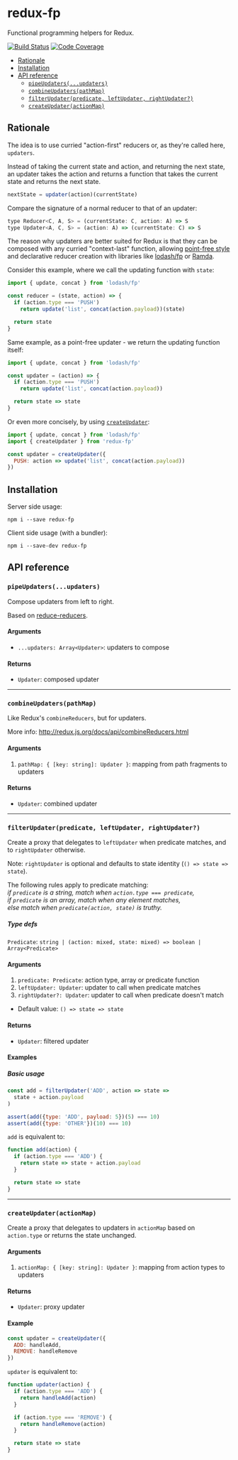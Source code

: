# redux-fp

Functional programming helpers for Redux.

[![Build Status](https://travis-ci.org/rvikmanis/redux-fp.svg?branch=master)](https://travis-ci.org/rvikmanis/redux-fp)
[![Code Coverage](https://codecov.io/gh/rvikmanis/redux-fp/branch/master/graph/badge.svg)](https://codecov.io/gh/rvikmanis/redux-fp)


- [Rationale](#rationale)
- [Installation](#installation)
- [API reference](#api-reference)
  - [`pipeUpdaters(...updaters)`](#pipeupdatersupdaters)
  - [`combineUpdaters(pathMap)`](#combineupdaterspathmap)
  - [`filterUpdater(predicate, leftUpdater, rightUpdater?)`](#filterupdaterpredicate-leftupdater-rightupdater)
  - [`createUpdater(actionMap)`](#createupdateractionmap)

## Rationale

The idea is to use curried "action-first" reducers or, as they're called here, `updaters`.

Instead of taking the current state and action, and returning the next state,
an updater takes the action and returns a function that takes the current state and returns the next state.
```js
nextState = updater(action)(currentState)
```

Compare the signature of a normal reducer to that of an updater:

```js
type Reducer<C, A, S> = (currentState: C, action: A) => S
type Updater<A, C, S> = (action: A) => (currentState: C) => S
```

The reason why updaters are better suited for Redux is that they can be composed
with any curried "context-last" function,
allowing [point-free style](https://en.wikipedia.org/wiki/Tacit_programming)
and declarative reducer creation
with libraries like [lodash/fp](https://github.com/lodash/lodash/wiki/FP-Guide)
or [Ramda](http://ramdajs.com).

Consider this example, where we call the updating function with `state`:

```js
import { update, concat } from 'lodash/fp'

const reducer = (state, action) => {
  if (action.type === 'PUSH')
    return update('list', concat(action.payload))(state)

  return state
}
```

Same example, as a point-free updater - we return the updating function itself:

```js
import { update, concat } from 'lodash/fp'

const updater = (action) => {
  if (action.type === 'PUSH')
    return update('list', concat(action.payload))

  return state => state
}
```

Or even more concisely, by using [`createUpdater`](#createupdateractionmap):

```js
import { update, concat } from 'lodash/fp'
import { createUpdater } from 'redux-fp'

const updater = createUpdater({
  PUSH: action => update('list', concat(action.payload))
})
```

## Installation

Server side usage:

`npm i --save redux-fp`

Client side usage (with a bundler):

`npm i --save-dev redux-fp`

## API reference


### `pipeUpdaters(...updaters)`

Compose updaters from left to right.

Based on [reduce-reducers](https://github.com/acdlite/reduce-reducers).

#### Arguments

* `...updaters: Array<Updater>`: updaters to compose

#### Returns

* `Updater`: composed updater

---

### `combineUpdaters(pathMap)`

Like Redux's `combineReducers`, but for updaters.

More info: http://redux.js.org/docs/api/combineReducers.html

#### Arguments

1. `pathMap: { [key: string]: Updater }`: mapping from path fragments to updaters

#### Returns

* `Updater`: combined updater

---

### `filterUpdater(predicate, leftUpdater, rightUpdater?)`

Create a proxy that delegates to `leftUpdater` when predicate matches,
and to `rightUpdater` otherwise.

Note: `rightUpdater` is optional and defaults to state identity (`() => state => state`).

The following rules apply to predicate matching:  
*if `predicate` is a string, match when `action.type === predicate`,*  
*if `predicate` is an array, match when any element matches,*  
*else match when `predicate(action, state)` is truthy.*

##### Type defs

`Predicate`: `string | (action: mixed, state: mixed) => boolean | Array<Predicate>`

#### Arguments

1. `predicate: Predicate`: action type, array or predicate function
2. `leftUpdater: Updater`: updater to call when predicate matches
3. `rightUpdater?: Updater`: updater to call when predicate doesn't match  
  * Default value: `() => state => state`

#### Returns

* `Updater`: filtered updater

#### Examples

##### Basic usage

```js
const add = filterUpdater('ADD', action => state =>
  state + action.payload
)

assert(add({type: 'ADD', payload: 5})(5) === 10)
assert(add({type: 'OTHER'})(10) === 10)
```

`add` is equivalent to:

```js
function add(action) {
  if (action.type === 'ADD') {
    return state => state + action.payload
  }

  return state => state
}
```

---

### `createUpdater(actionMap)`

Create a proxy that delegates to updaters in `actionMap` based on `action.type`
or returns the state unchanged.

#### Arguments

1. `actionMap: { [key: string]: Updater }`: mapping from action types to updaters

#### Returns

* `Updater`: proxy updater

#### Example

```js
const updater = createUpdater({
  ADD: handleAdd,
  REMOVE: handleRemove
})
```

`updater` is equivalent to:

```js
function updater(action) {
  if (action.type === 'ADD') {
    return handleAdd(action)
  }

  if (action.type === 'REMOVE') {
    return handleRemove(action)
  }

  return state => state
}
```
